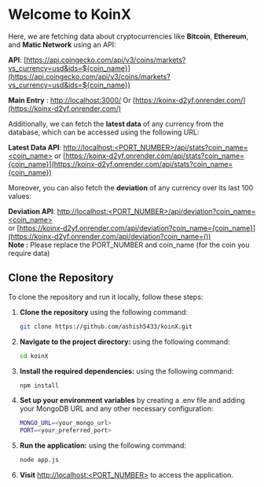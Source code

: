 # Welcome to KoinX

Here, we are fetching data about cryptocurrencies like **Bitcoin**, **Ethereum**, and **Matic Network** using an API:

**API**: [https://api.coingecko.com/api/v3/coins/markets?vs_currency=usd&ids=${coin_name}](https://api.coingecko.com/api/v3/coins/markets?vs_currency=usd&ids=${coin_name})  

**Main Entry** : [http://localhost:3000/](http://localhost:3000/)
Or
[https://koinx-d2yf.onrender.com/](https://koinx-d2yf.onrender.com/)

Additionally, we can fetch the **latest data** of any currency from the database, which can be accessed using the following URL:

**Latest Data API**: [http://localhost:<PORT_NUMBER>/api/stats?coin_name=<coin_name>](http://localhost:<PORT_NUMBER>/api/stats?coin_name=<coin_name>)
or
[https://koinx-d2yf.onrender.com/api/stats?coin_name={coin_name}](https://koinx-d2yf.onrender.com/api/stats?coin_name={coin_name})

Moreover, you can also fetch the **deviation** of any currency over its last 100 values:

**Deviation API**: [http://localhost:<PORT_NUMBER>/api/deviation?coin_name=<coin_name>](http://localhost:<PORT_NUMBER>/api/deviation?coin_name=<coin_name>)  
or 
[https://koinx-d2yf.onrender.com/api/deviation?coin_name={coin_name}](https://koinx-d2yf.onrender.com/api/deviation?coin_name=())  
**Note :** Please replace the PORT_NUMBER and coin_name (for the coin you require data)
## Clone the Repository

To clone the repository and run it locally, follow these steps:

1. **Clone the repository** using the following command:
   ```bash
   git clone https://github.com/ashish5433/koinX.git

2. **Navigate to the project directory:** using the following command:
   ```bash
   cd koinX
3. **Install the required dependencies:** using the following command:
   ```bash
   npm install
4. **Set up your environment variables** by creating a .env file and adding your MongoDB URL and any other necessary configuration:
   ```bash
   MONGO_URL=<your_mongo_url>
   PORT=<your_preferred_port>
5. **Run the application:** using the following command:
   ```bash
   node app.js
1. **Visit** [http://localhost:<PORT_NUMBER>](http://localhost:<PORT_NUMBER>) to access the application.
   
